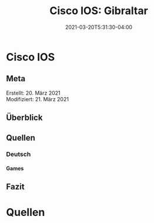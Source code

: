 ﻿---
title: "Cisco IOS: Gibraltar"
date: 2021-03-20T5:31:30-04:00
categories:
  - netzwerk
tags:
  - cisco
  - IOS
---

# Cisco IOS  

## Meta  

Erstellt:		20. März 2021  
Modifiziert:	21. März 2021

## Überblick  


## Quellen  

### Deutsch  

#### Games  


## Fazit



# Quellen  
